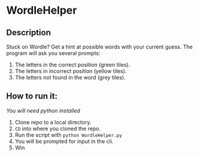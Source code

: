 # WordleHelper

## Description

Stuck on Wordle? Get a hint at possible words with your current guess. The program will ask you several prompts:

1. The letters in the correct position (green tiles).
2. The letters in incorrect position (yellow tiles).
3. The letters not found in the word (grey tiles).

## How to run it:

_You will need python installed_

1. Clone repo to a local directory.
2. `CD` into where you cloned the repo.
3. Run the script with `python WordleHelper.py`
4. You will be prompted for input in the cli.
5. Win
